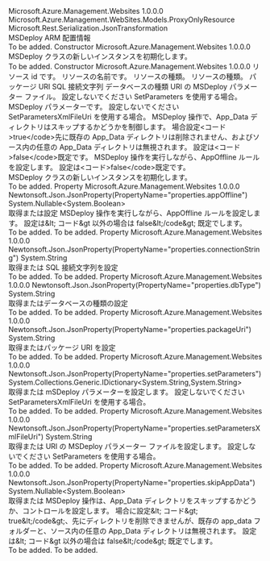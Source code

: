 <Type Name="MSDeploy" FullName="Microsoft.Azure.Management.WebSites.Models.MSDeploy">
  <TypeSignature Language="C#" Value="public class MSDeploy : Microsoft.Azure.Management.WebSites.Models.ProxyOnlyResource" />
  <TypeSignature Language="ILAsm" Value=".class public auto ansi beforefieldinit MSDeploy extends Microsoft.Azure.Management.WebSites.Models.ProxyOnlyResource" />
  <TypeSignature Language="DocId" Value="T:Microsoft.Azure.Management.WebSites.Models.MSDeploy" />
  <TypeSignature Language="VB.NET" Value="Public Class MSDeploy&#xA;Inherits ProxyOnlyResource" />
  <TypeSignature Language="F#" Value="type MSDeploy = class&#xA;    inherit ProxyOnlyResource" />
  <AssemblyInfo>
    <AssemblyName>Microsoft.Azure.Management.Websites</AssemblyName>
    <AssemblyVersion>1.0.0.0</AssemblyVersion>
  </AssemblyInfo>
  <Base>
    <BaseTypeName>Microsoft.Azure.Management.WebSites.Models.ProxyOnlyResource</BaseTypeName>
  </Base>
  <Interfaces />
  <Attributes>
    <Attribute>
      <AttributeName>Microsoft.Rest.Serialization.JsonTransformation</AttributeName>
    </Attribute>
  </Attributes>
  <Docs>
    <summary>
            MSDeploy ARM 配置情報
            </summary>
    <remarks>To be added.</remarks>
  </Docs>
  <Members>
    <Member MemberName=".ctor">
      <MemberSignature Language="C#" Value="public MSDeploy ();" />
      <MemberSignature Language="ILAsm" Value=".method public hidebysig specialname rtspecialname instance void .ctor() cil managed" />
      <MemberSignature Language="DocId" Value="M:Microsoft.Azure.Management.WebSites.Models.MSDeploy.#ctor" />
      <MemberSignature Language="VB.NET" Value="Public Sub New ()" />
      <MemberType>Constructor</MemberType>
      <AssemblyInfo>
        <AssemblyName>Microsoft.Azure.Management.Websites</AssemblyName>
        <AssemblyVersion>1.0.0.0</AssemblyVersion>
      </AssemblyInfo>
      <Parameters />
      <Docs>
        <summary>
            MSDeploy クラスの新しいインスタンスを初期化します。
            </summary>
        <remarks>To be added.</remarks>
      </Docs>
    </Member>
    <Member MemberName=".ctor">
      <MemberSignature Language="C#" Value="public MSDeploy (string id = null, string name = null, string kind = null, string type = null, string packageUri = null, string connectionString = null, string dbType = null, string setParametersXmlFileUri = null, System.Collections.Generic.IDictionary&lt;string,string&gt; setParameters = null, Nullable&lt;bool&gt; skipAppData = null, Nullable&lt;bool&gt; appOffline = null);" />
      <MemberSignature Language="ILAsm" Value=".method public hidebysig specialname rtspecialname instance void .ctor(string id, string name, string kind, string type, string packageUri, string connectionString, string dbType, string setParametersXmlFileUri, class System.Collections.Generic.IDictionary`2&lt;string, string&gt; setParameters, valuetype System.Nullable`1&lt;bool&gt; skipAppData, valuetype System.Nullable`1&lt;bool&gt; appOffline) cil managed" />
      <MemberSignature Language="DocId" Value="M:Microsoft.Azure.Management.WebSites.Models.MSDeploy.#ctor(System.String,System.String,System.String,System.String,System.String,System.String,System.String,System.String,System.Collections.Generic.IDictionary{System.String,System.String},System.Nullable{System.Boolean},System.Nullable{System.Boolean})" />
      <MemberSignature Language="VB.NET" Value="Public Sub New (Optional id As String = null, Optional name As String = null, Optional kind As String = null, Optional type As String = null, Optional packageUri As String = null, Optional connectionString As String = null, Optional dbType As String = null, Optional setParametersXmlFileUri As String = null, Optional setParameters As IDictionary(Of String, String) = null, Optional skipAppData As Nullable(Of Boolean) = null, Optional appOffline As Nullable(Of Boolean) = null)" />
      <MemberSignature Language="F#" Value="new Microsoft.Azure.Management.WebSites.Models.MSDeploy : string * string * string * string * string * string * string * string * System.Collections.Generic.IDictionary&lt;string, string&gt; * Nullable&lt;bool&gt; * Nullable&lt;bool&gt; -&gt; Microsoft.Azure.Management.WebSites.Models.MSDeploy" Usage="new Microsoft.Azure.Management.WebSites.Models.MSDeploy (id, name, kind, type, packageUri, connectionString, dbType, setParametersXmlFileUri, setParameters, skipAppData, appOffline)" />
      <MemberType>Constructor</MemberType>
      <AssemblyInfo>
        <AssemblyName>Microsoft.Azure.Management.Websites</AssemblyName>
        <AssemblyVersion>1.0.0.0</AssemblyVersion>
      </AssemblyInfo>
      <Parameters>
        <Parameter Name="id" Type="System.String" />
        <Parameter Name="name" Type="System.String" />
        <Parameter Name="kind" Type="System.String" />
        <Parameter Name="type" Type="System.String" />
        <Parameter Name="packageUri" Type="System.String" />
        <Parameter Name="connectionString" Type="System.String" />
        <Parameter Name="dbType" Type="System.String" />
        <Parameter Name="setParametersXmlFileUri" Type="System.String" />
        <Parameter Name="setParameters" Type="System.Collections.Generic.IDictionary&lt;System.String,System.String&gt;" />
        <Parameter Name="skipAppData" Type="System.Nullable&lt;System.Boolean&gt;" />
        <Parameter Name="appOffline" Type="System.Nullable&lt;System.Boolean&gt;" />
      </Parameters>
      <Docs>
        <param name="id">リソース id です。</param>
        <param name="name">リソースの名前です。</param>
        <param name="kind">リソースの種類。</param>
        <param name="type">リソースの種類。</param>
        <param name="packageUri">パッケージ URI</param>
        <param name="connectionString">SQL 接続文字列</param>
        <param name="dbType">データベースの種類</param>
        <param name="setParametersXmlFileUri">URI の MSDeploy パラメーター ファイル。 設定しないでください SetParameters を使用する場合。</param>
        <param name="setParameters">MSDeploy パラメーターです。 設定しないでください SetParametersXmlFileUri を使用する場合。</param>
        <param name="skipAppData">MSDeploy 操作で、App_Data ディレクトリはスキップするかどうかを制御します。
            場合設定&lt;コード&gt;true&lt;/code&gt;先に既存の App_Data ディレクトリは削除されません、およびソース内の任意の App_Data ディレクトリは無視されます。
            設定は&lt;コード&gt;false&lt;/code&gt;既定です。</param>
        <param name="appOffline">MSDeploy 操作を実行しながら、AppOffline ルールを設定します。
            設定は&lt;コード&gt;false&lt;/code&gt;既定です。</param>
        <summary>
            MSDeploy クラスの新しいインスタンスを初期化します。
            </summary>
        <remarks>To be added.</remarks>
      </Docs>
    </Member>
    <Member MemberName="AppOffline">
      <MemberSignature Language="C#" Value="public Nullable&lt;bool&gt; AppOffline { get; set; }" />
      <MemberSignature Language="ILAsm" Value=".property instance valuetype System.Nullable`1&lt;bool&gt; AppOffline" />
      <MemberSignature Language="DocId" Value="P:Microsoft.Azure.Management.WebSites.Models.MSDeploy.AppOffline" />
      <MemberSignature Language="VB.NET" Value="Public Property AppOffline As Nullable(Of Boolean)" />
      <MemberSignature Language="F#" Value="member this.AppOffline : Nullable&lt;bool&gt; with get, set" Usage="Microsoft.Azure.Management.WebSites.Models.MSDeploy.AppOffline" />
      <MemberType>Property</MemberType>
      <AssemblyInfo>
        <AssemblyName>Microsoft.Azure.Management.Websites</AssemblyName>
        <AssemblyVersion>1.0.0.0</AssemblyVersion>
      </AssemblyInfo>
      <Attributes>
        <Attribute>
          <AttributeName>Newtonsoft.Json.JsonProperty(PropertyName="properties.appOffline")</AttributeName>
        </Attribute>
      </Attributes>
      <ReturnValue>
        <ReturnType>System.Nullable&lt;System.Boolean&gt;</ReturnType>
      </ReturnValue>
      <Docs>
        <summary>
            取得または設定 MSDeploy 操作を実行しながら、AppOffline ルールを設定します。
            設定は&amp;lt; コード&amp;gt 以外の場合は false&amp;lt;/code&amp;gt; 既定でします。
            </summary>
        <value>To be added.</value>
        <remarks>To be added.</remarks>
      </Docs>
    </Member>
    <Member MemberName="ConnectionString">
      <MemberSignature Language="C#" Value="public string ConnectionString { get; set; }" />
      <MemberSignature Language="ILAsm" Value=".property instance string ConnectionString" />
      <MemberSignature Language="DocId" Value="P:Microsoft.Azure.Management.WebSites.Models.MSDeploy.ConnectionString" />
      <MemberSignature Language="VB.NET" Value="Public Property ConnectionString As String" />
      <MemberSignature Language="F#" Value="member this.ConnectionString : string with get, set" Usage="Microsoft.Azure.Management.WebSites.Models.MSDeploy.ConnectionString" />
      <MemberType>Property</MemberType>
      <AssemblyInfo>
        <AssemblyName>Microsoft.Azure.Management.Websites</AssemblyName>
        <AssemblyVersion>1.0.0.0</AssemblyVersion>
      </AssemblyInfo>
      <Attributes>
        <Attribute>
          <AttributeName>Newtonsoft.Json.JsonProperty(PropertyName="properties.connectionString")</AttributeName>
        </Attribute>
      </Attributes>
      <ReturnValue>
        <ReturnType>System.String</ReturnType>
      </ReturnValue>
      <Docs>
        <summary>
            取得または SQL 接続文字列を設定
            </summary>
        <value>To be added.</value>
        <remarks>To be added.</remarks>
      </Docs>
    </Member>
    <Member MemberName="DbType">
      <MemberSignature Language="C#" Value="public string DbType { get; set; }" />
      <MemberSignature Language="ILAsm" Value=".property instance string DbType" />
      <MemberSignature Language="DocId" Value="P:Microsoft.Azure.Management.WebSites.Models.MSDeploy.DbType" />
      <MemberSignature Language="VB.NET" Value="Public Property DbType As String" />
      <MemberSignature Language="F#" Value="member this.DbType : string with get, set" Usage="Microsoft.Azure.Management.WebSites.Models.MSDeploy.DbType" />
      <MemberType>Property</MemberType>
      <AssemblyInfo>
        <AssemblyName>Microsoft.Azure.Management.Websites</AssemblyName>
        <AssemblyVersion>1.0.0.0</AssemblyVersion>
      </AssemblyInfo>
      <Attributes>
        <Attribute>
          <AttributeName>Newtonsoft.Json.JsonProperty(PropertyName="properties.dbType")</AttributeName>
        </Attribute>
      </Attributes>
      <ReturnValue>
        <ReturnType>System.String</ReturnType>
      </ReturnValue>
      <Docs>
        <summary>
            取得またはデータベースの種類の設定
            </summary>
        <value>To be added.</value>
        <remarks>To be added.</remarks>
      </Docs>
    </Member>
    <Member MemberName="PackageUri">
      <MemberSignature Language="C#" Value="public string PackageUri { get; set; }" />
      <MemberSignature Language="ILAsm" Value=".property instance string PackageUri" />
      <MemberSignature Language="DocId" Value="P:Microsoft.Azure.Management.WebSites.Models.MSDeploy.PackageUri" />
      <MemberSignature Language="VB.NET" Value="Public Property PackageUri As String" />
      <MemberSignature Language="F#" Value="member this.PackageUri : string with get, set" Usage="Microsoft.Azure.Management.WebSites.Models.MSDeploy.PackageUri" />
      <MemberType>Property</MemberType>
      <AssemblyInfo>
        <AssemblyName>Microsoft.Azure.Management.Websites</AssemblyName>
        <AssemblyVersion>1.0.0.0</AssemblyVersion>
      </AssemblyInfo>
      <Attributes>
        <Attribute>
          <AttributeName>Newtonsoft.Json.JsonProperty(PropertyName="properties.packageUri")</AttributeName>
        </Attribute>
      </Attributes>
      <ReturnValue>
        <ReturnType>System.String</ReturnType>
      </ReturnValue>
      <Docs>
        <summary>
            取得またはパッケージ URI を設定
            </summary>
        <value>To be added.</value>
        <remarks>To be added.</remarks>
      </Docs>
    </Member>
    <Member MemberName="SetParameters">
      <MemberSignature Language="C#" Value="public System.Collections.Generic.IDictionary&lt;string,string&gt; SetParameters { get; set; }" />
      <MemberSignature Language="ILAsm" Value=".property instance class System.Collections.Generic.IDictionary`2&lt;string, string&gt; SetParameters" />
      <MemberSignature Language="DocId" Value="P:Microsoft.Azure.Management.WebSites.Models.MSDeploy.SetParameters" />
      <MemberSignature Language="VB.NET" Value="Public Property SetParameters As IDictionary(Of String, String)" />
      <MemberSignature Language="F#" Value="member this.SetParameters : System.Collections.Generic.IDictionary&lt;string, string&gt; with get, set" Usage="Microsoft.Azure.Management.WebSites.Models.MSDeploy.SetParameters" />
      <MemberType>Property</MemberType>
      <AssemblyInfo>
        <AssemblyName>Microsoft.Azure.Management.Websites</AssemblyName>
        <AssemblyVersion>1.0.0.0</AssemblyVersion>
      </AssemblyInfo>
      <Attributes>
        <Attribute>
          <AttributeName>Newtonsoft.Json.JsonProperty(PropertyName="properties.setParameters")</AttributeName>
        </Attribute>
      </Attributes>
      <ReturnValue>
        <ReturnType>System.Collections.Generic.IDictionary&lt;System.String,System.String&gt;</ReturnType>
      </ReturnValue>
      <Docs>
        <summary>
            取得または mSDeploy パラメーターを設定します。 設定しないでください SetParametersXmlFileUri を使用する場合。
            </summary>
        <value>To be added.</value>
        <remarks>To be added.</remarks>
      </Docs>
    </Member>
    <Member MemberName="SetParametersXmlFileUri">
      <MemberSignature Language="C#" Value="public string SetParametersXmlFileUri { get; set; }" />
      <MemberSignature Language="ILAsm" Value=".property instance string SetParametersXmlFileUri" />
      <MemberSignature Language="DocId" Value="P:Microsoft.Azure.Management.WebSites.Models.MSDeploy.SetParametersXmlFileUri" />
      <MemberSignature Language="VB.NET" Value="Public Property SetParametersXmlFileUri As String" />
      <MemberSignature Language="F#" Value="member this.SetParametersXmlFileUri : string with get, set" Usage="Microsoft.Azure.Management.WebSites.Models.MSDeploy.SetParametersXmlFileUri" />
      <MemberType>Property</MemberType>
      <AssemblyInfo>
        <AssemblyName>Microsoft.Azure.Management.Websites</AssemblyName>
        <AssemblyVersion>1.0.0.0</AssemblyVersion>
      </AssemblyInfo>
      <Attributes>
        <Attribute>
          <AttributeName>Newtonsoft.Json.JsonProperty(PropertyName="properties.setParametersXmlFileUri")</AttributeName>
        </Attribute>
      </Attributes>
      <ReturnValue>
        <ReturnType>System.String</ReturnType>
      </ReturnValue>
      <Docs>
        <summary>
            取得または URI の MSDeploy パラメーター ファイルを設定します。 設定しないでください SetParameters を使用する場合。
            </summary>
        <value>To be added.</value>
        <remarks>To be added.</remarks>
      </Docs>
    </Member>
    <Member MemberName="SkipAppData">
      <MemberSignature Language="C#" Value="public Nullable&lt;bool&gt; SkipAppData { get; set; }" />
      <MemberSignature Language="ILAsm" Value=".property instance valuetype System.Nullable`1&lt;bool&gt; SkipAppData" />
      <MemberSignature Language="DocId" Value="P:Microsoft.Azure.Management.WebSites.Models.MSDeploy.SkipAppData" />
      <MemberSignature Language="VB.NET" Value="Public Property SkipAppData As Nullable(Of Boolean)" />
      <MemberSignature Language="F#" Value="member this.SkipAppData : Nullable&lt;bool&gt; with get, set" Usage="Microsoft.Azure.Management.WebSites.Models.MSDeploy.SkipAppData" />
      <MemberType>Property</MemberType>
      <AssemblyInfo>
        <AssemblyName>Microsoft.Azure.Management.Websites</AssemblyName>
        <AssemblyVersion>1.0.0.0</AssemblyVersion>
      </AssemblyInfo>
      <Attributes>
        <Attribute>
          <AttributeName>Newtonsoft.Json.JsonProperty(PropertyName="properties.skipAppData")</AttributeName>
        </Attribute>
      </Attributes>
      <ReturnValue>
        <ReturnType>System.Nullable&lt;System.Boolean&gt;</ReturnType>
      </ReturnValue>
      <Docs>
        <summary>
            取得または MSDeploy 操作は、App_Data ディレクトリをスキップするかどうか、コントロールを設定します。
            場合に設定&amp;lt; コード&amp;gt; true&amp;lt;/code&amp;gt;、先にディレクトリを削除できませんが、既存の app_data フォルダーと、ソース内の任意の App_Data ディレクトリは無視されます。
            設定は&amp;lt; コード&amp;gt 以外の場合は false&amp;lt;/code&amp;gt; 既定でします。
            </summary>
        <value>To be added.</value>
        <remarks>To be added.</remarks>
      </Docs>
    </Member>
  </Members>
</Type>